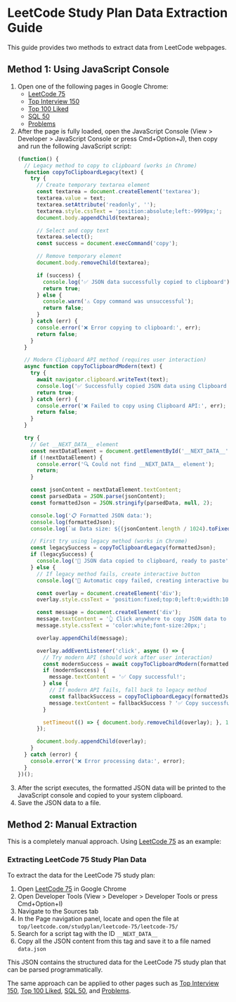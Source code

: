 # LeetCode Study Plan Data Extraction Guide

This guide provides two methods to extract data from LeetCode webpages.

## Method 1: Using JavaScript Console

1. Open one of the following pages in Google Chrome:
   - [LeetCode 75](https://leetcode.com/studyplan/leetcode-75/)
   - [Top Interview 150](https://leetcode.com/studyplan/top-interview-150/)
   - [Top 100 Liked](https://leetcode.com/studyplan/top-100-liked/)
   - [SQL 50](https://leetcode.com/studyplan/top-sql-50/)
   - [Problems](https://leetcode.com/problemset/)
2. After the page is fully loaded, open the JavaScript Console (View > Developer > JavaScript Console or press Cmd+Option+J), then copy and run the following JavaScript script:
    ```js
    (function() {
      // Legacy method to copy to clipboard (works in Chrome)
      function copyToClipboardLegacy(text) {
        try {
          // Create temporary textarea element
          const textarea = document.createElement('textarea');
          textarea.value = text;
          textarea.setAttribute('readonly', '');
          textarea.style.cssText = 'position:absolute;left:-9999px;';
          document.body.appendChild(textarea);

          // Select and copy text
          textarea.select();
          const success = document.execCommand('copy');

          // Remove temporary element
          document.body.removeChild(textarea);

          if (success) {
            console.log('✅ JSON data successfully copied to clipboard');
            return true;
          } else {
            console.warn('⚠️ Copy command was unsuccessful');
            return false;
          }
        } catch (err) {
          console.error('❌ Error copying to clipboard:', err);
          return false;
        }
      }

      // Modern Clipboard API method (requires user interaction)
      async function copyToClipboardModern(text) {
        try {
          await navigator.clipboard.writeText(text);
          console.log('✅ Successfully copied JSON data using Clipboard API');
          return true;
        } catch (err) {
          console.error('❌ Failed to copy using Clipboard API:', err);
          return false;
        }
      }

      try {
        // Get __NEXT_DATA__ element
        const nextDataElement = document.getElementById('__NEXT_DATA__');
        if (!nextDataElement) {
          console.error('🔍 Could not find __NEXT_DATA__ element');
          return;
        }

        const jsonContent = nextDataElement.textContent;
        const parsedData = JSON.parse(jsonContent);
        const formattedJson = JSON.stringify(parsedData, null, 2);

        console.log('📋 Formatted JSON data:');
        console.log(formattedJson);
        console.log(`📊 Data size: ${(jsonContent.length / 1024).toFixed(2)} KB`);

        // First try using legacy method (works in Chrome)
        const legacySuccess = copyToClipboardLegacy(formattedJson);
        if (legacySuccess) {
          console.log('🎉 JSON data copied to clipboard, ready to paste');
        } else {
          // If legacy method fails, create interactive button
          console.log('🔄 Automatic copy failed, creating interactive button...');

          const overlay = document.createElement('div');
          overlay.style.cssText = 'position:fixed;top:0;left:0;width:100%;height:100%;background:rgba(0,0,0,0.7);backdrop-filter:blur(3px);z-index:99999;display:flex;justify-content:center;align-items:center;cursor:pointer;';

          const message = document.createElement('div');
          message.textContent = '👆 Click anywhere to copy JSON data to clipboard';
          message.style.cssText = 'color:white;font-size:20px;';

          overlay.appendChild(message);

          overlay.addEventListener('click', async () => {
            // Try modern API (should work after user interaction)
            const modernSuccess = await copyToClipboardModern(formattedJson);
            if (modernSuccess) {
              message.textContent = '✅ Copy successful!';
            } else {
              // If modern API fails, fall back to legacy method
              const fallbackSuccess = copyToClipboardLegacy(formattedJson);
              message.textContent = fallbackSuccess ? '✅ Copy successful!' : '❌ Copy failed, please try again';
            }

            setTimeout(() => { document.body.removeChild(overlay); }, 1500);
          });

          document.body.appendChild(overlay);
        }
      } catch (error) {
        console.error('❌ Error processing data:', error);
      }
    })();
    ```
3. After the script executes, the formatted JSON data will be printed to the JavaScript console and copied to your system clipboard.
4. Save the JSON data to a file.

## Method 2: Manual Extraction

This is a completely manual approach. Using [LeetCode 75](https://leetcode.com/studyplan/leetcode-75/) as an example:

### Extracting LeetCode 75 Study Plan Data

To extract the data for the LeetCode 75 study plan:

1. Open [LeetCode 75](https://leetcode.com/studyplan/leetcode-75/) in Google Chrome
2. Open Developer Tools (View > Developer > Developer Tools or press Cmd+Option+I)
3. Navigate to the Sources tab
4. In the Page navigation panel, locate and open the file at `top/leetcode.com/studyplan/leetcode-75/leetcode-75/`
5. Search for a script tag with the ID `__NEXT_DATA__`
6. Copy all the JSON content from this tag and save it to a file named `data.json`

This JSON contains the structured data for the LeetCode 75 study plan that can be parsed programmatically.

The same approach can be applied to other pages such as [Top Interview 150](https://leetcode.com/studyplan/top-interview-150/), [Top 100 Liked](https://leetcode.com/studyplan/top-100-liked/), [SQL 50](https://leetcode.com/studyplan/top-sql-50/), and [Problems](https://leetcode.com/problemset/).
